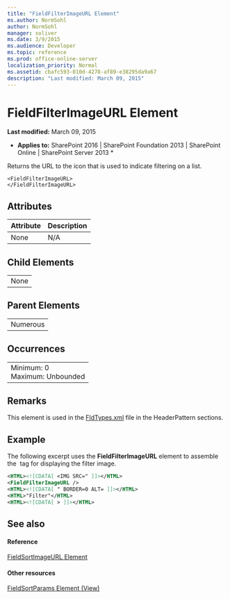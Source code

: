 ```yaml
---
title: "FieldFilterImageURL Element"
ms.author: NormSohl
author: NormSohl
manager: soliver
ms.date: 3/9/2015
ms.audience: Developer
ms.topic: reference
ms.prod: office-online-server
localization_priority: Normal
ms.assetid: cbafc593-010d-4278-af89-e38295da9a67
description: "Last modified: March 09, 2015"
---
```


# FieldFilterImageURL Element

 **Last modified:** March 09, 2015 
  
 * **Applies to:** SharePoint 2016 | SharePoint Foundation 2013 | SharePoint Online | SharePoint Server 2013 * 
  
Returns the URL to the icon that is used to indicate filtering on a list.
  
```
<FieldFilterImageURL>
</FieldFilterImageURL>
```

## Attributes

|**Attribute**|**Description**|
|:-----|:-----|
|None  <br/> |N/A  <br/> |
   
## Child Elements

||
|:-----|
|None |
   
## Parent Elements

||
|:-----|
|Numerous |
   
## Occurrences

||
|:-----|
|Minimum: 0  <br/> Maximum: Unbounded  <br/> |
   
## Remarks

This element is used in the [FldTypes.xml](http://msdn.microsoft.com/library/8f8db866-03f8-4001-aae3-4c4102a7aed6%28Office.15%29.aspx) file in the HeaderPattern sections. 
  
## Example

The following excerpt uses the **FieldFilterImageURL** element to assemble the <IMG> tag for displaying the filter image. 
  
```XML
<HTML><![CDATA[ <IMG SRC=" ]]></HTML>
<FieldFilterImageURL />
<HTML><![CDATA[ " BORDER=0 ALT= ]]></HTML>
<HTML>"Filter"</HTML>
<HTML><![CDATA[ > ]]></HTML>
```

## See also

#### Reference

[FieldSortImageURL Element](fieldsortimageurl-element.md)
#### Other resources

[FieldSortParams Element (View)](../../collaborative-application-markup-language-caml-schemas/view-schema/fieldsortparams-element-view.md)


